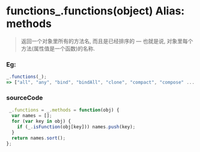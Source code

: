 # functions_.functions(object) Alias: methods 
> 返回一个对象里所有的方法名, 而且是已经排序的 — 也就是说, 对象里每个方法(属性值是一个函数)的名称.

### Eg:
```js
_.functions(_);
=> ["all", "any", "bind", "bindAll", "clone", "compact", "compose" ...
```

### sourceCode
```js
 _.functions = _.methods = function(obj) {
  var names = [];
  for (var key in obj) {
    if (_.isFunction(obj[key])) names.push(key);
  }
  return names.sort();
};
```